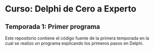 # Curso: Delphi de Cero a Experto
## Temporada 1: Primer programa

Este repositorio contiene el código fuente de la primera temporada en la cual se realizo un programa explicando los primeros pasos en Delphi.